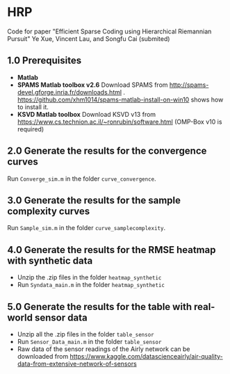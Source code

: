 # HRP
Code for paper "Efficient Sparse Coding using Hierarchical Riemannian Pursuit" Ye Xue, Vincent Lau, and Songfu Cai (submited)

## 1.0 Prerequisites
+ **Matlab**
+ **SPAMS Matlab toolbox v2.6**
Download SPAMS from  http://spams-devel.gforge.inria.fr/downloads.html .
https://github.com/xhm1014/spams-matlab-install-on-win10 shows how to install it.
+ **KSVD Matlab toolbox**
Download KSVD v13 from https://www.cs.technion.ac.il/~ronrubin/software.html
(OMP-Box v10 is required)

## 2.0 Generate the results for the convergence curves
Run   `Converge_sim.m` in the folder `curve_convergence`.

## 3.0 Generate the results for the sample complexity curves
Run  `Sample_sim.m` in the folder `curve_samplecomplexity`.

## 4.0 Generate the results for the RMSE heatmap with synthetic data
+ Unzip the .zip files in the folder `heatmap_synthetic`
+ Run `Syndata_main.m` in the folder `heatmap_synthetic`

## 5.0 Generate the results for the table with real-world sensor data
+ Unzip all the .zip files in the folder `table_sensor`
+ Run `Sensor_Data_main.m` in the folder `table_sensor`
+ Raw data of the sensor readings of the Airly network can be downloaded from https://www.kaggle.com/datascienceairly/air-quality-data-from-extensive-network-of-sensors
